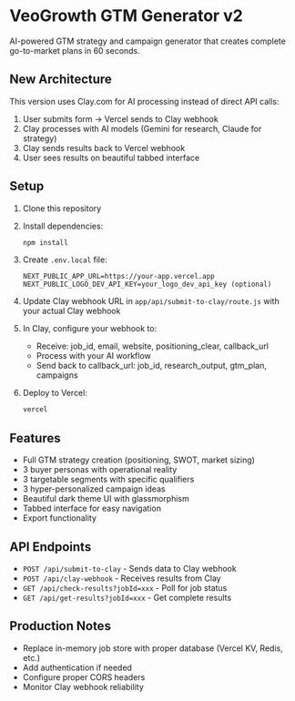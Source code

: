 # VeoGrowth GTM Generator v2

AI-powered GTM strategy and campaign generator that creates complete go-to-market plans in 60 seconds.

## New Architecture

This version uses Clay.com for AI processing instead of direct API calls:

1. User submits form → Vercel sends to Clay webhook
2. Clay processes with AI models (Gemini for research, Claude for strategy)
3. Clay sends results back to Vercel webhook
4. User sees results on beautiful tabbed interface

## Setup

1. Clone this repository
2. Install dependencies:
   ```bash
   npm install
   ```

3. Create `.env.local` file:
   ```
   NEXT_PUBLIC_APP_URL=https://your-app.vercel.app
   NEXT_PUBLIC_LOGO_DEV_API_KEY=your_logo_dev_api_key (optional)
   ```

4. Update Clay webhook URL in `app/api/submit-to-clay/route.js` with your actual Clay webhook

5. In Clay, configure your webhook to:
   - Receive: job_id, email, website, positioning_clear, callback_url
   - Process with your AI workflow
   - Send back to callback_url: job_id, research_output, gtm_plan, campaigns

6. Deploy to Vercel:
   ```bash
   vercel
   ```

## Features

- Full GTM strategy creation (positioning, SWOT, market sizing)
- 3 buyer personas with operational reality
- 3 targetable segments with specific qualifiers  
- 3 hyper-personalized campaign ideas
- Beautiful dark theme UI with glassmorphism
- Tabbed interface for easy navigation
- Export functionality

## API Endpoints

- `POST /api/submit-to-clay` - Sends data to Clay webhook
- `POST /api/clay-webhook` - Receives results from Clay
- `GET /api/check-results?jobId=xxx` - Poll for job status
- `GET /api/get-results?jobId=xxx` - Get complete results

## Production Notes

- Replace in-memory job store with proper database (Vercel KV, Redis, etc.)
- Add authentication if needed
- Configure proper CORS headers
- Monitor Clay webhook reliability
